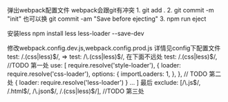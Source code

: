 弹出webpack配置文件
webpack会跟git有冲突
1.
git add .
2.
git commit -m "init"
也可以换
git commit -am "Save before ejecting"
3.
npm run eject

安装less
  npm install less less-loader --save-dev

修改webpack.config.dev.js,webpack.config.prod.js
详情见config下配置文件
test: /\.(css|less)$/,  =>  test: /\.(css|less)$/,
在下面不远处
test: /\.(css|less)$/,  //TODO 第一处
use: [
  require.resolve('style-loader'),
  {
    loader: require.resolve('css-loader'),
    options: {
      importLoaders: 1,
    },
  },
  // TODO 第二处 
  {
    loader: require.resolve('less-loader')
  }
  ...
]
最后
exclude: [/\.js$/, /\.html$/, /\.json$/, /\.(css|less)$/], //TODO 第三处
